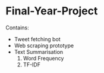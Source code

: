 # Final-Year-Project

Contains:
<ul>
  <li>Tweet fetching bot</li>
  <li>Web scraping prototype</li>
  <li>Text Summarisation
    <ol>
      <li>Word Frequency</li>
      <li>TF-IDF</li>
    </ol>
  </li>
  </ul>
  
